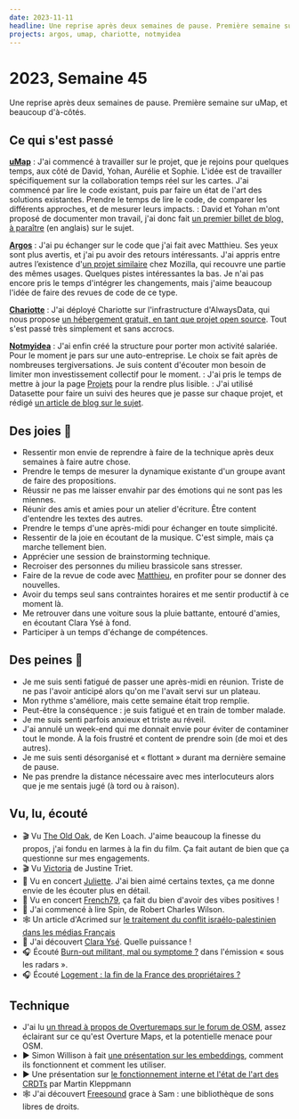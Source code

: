 ```yaml
---
date: 2023-11-11
headline: Une reprise après deux semaines de pause. Première semaine sur uMap, et beaucoup d'à-côtés.
projects: argos, umap, chariotte, notmyidea
---
```


# 2023, Semaine 45

Une reprise après deux semaines de pause. Première semaine sur uMap, et beaucoup d'à-côtés.

## Ce qui s'est passé

**[uMap](https://github.com/umap-project/umap/)**
: J'ai commencé à travailler sur le projet, que je rejoins pour quelques temps, aux côté de David, Yohan, Aurélie et Sophie. L'idée est de travailler spécifiquement sur la collaboration temps réel sur les cartes. J'ai commencé par lire le code existant, puis par faire un état de l'art des solutions existantes. Prendre le temps de lire le code, de comparer les différents approches, et de mesurer leurs impacts.
: David et Yohan m'ont proposé de documenter mon travail, j'ai donc fait [un premier billet de blog, à paraître]() (en anglais) sur le sujet.

**[Argos](https://framasoft.frama.io/framaspace/argos/)**
: J'ai pu échanger sur le code que j'ai fait avec Matthieu. Ses yeux sont plus avertis, et j'ai pu avoir des retours intéressants. J'ai appris entre autres l’existence d'[un projet similaire](https://github.com/mozilla-services/telescope) chez Mozilla, qui recouvre une partie des mêmes usages. Quelques pistes intéressantes la bas. Je n'ai pas encore pris le temps d'intégrer les changements, mais j'aime beaucoup l'idée de faire des revues de code de ce type.

**[Chariotte](https://chariotte.fr/)**
: J'ai déployé Chariotte sur l'infrastructure d'AlwaysData, qui nous propose [un hébergement gratuit, en tant que projet open source](https://www.alwaysdata.com/fr/open-source/). Tout s'est passé très simplement et sans accrocs.

**[Notmyidea](https://notmyidea.org/)**
: J'ai enfin créé la structure pour porter mon activité salariée. Pour le moment je pars sur une auto-entreprise. Le choix se fait après de nombreuses tergiversations. Je suis content d'écouter mon besoin de limiter mon investissement collectif pour le moment.
: J'ai pris le temps de mettre à jour la page [Projets](/projets.html) pour la rendre plus lisible.
: J'ai utilisé Datasette pour faire un suivi des heures que je passe sur chaque projet, et rédigé [un article de blog sur le sujet](/using-datasette-for-tracking-my-professional-activity.html).

## Des joies 🤗

- Ressentir mon envie de reprendre à faire de la technique après deux semaines à faire autre chose.
- Prendre le temps de mesurer la dynamique existante d'un groupe avant de faire des propositions.
- Réussir ne pas me laisser envahir par des émotions qui ne sont pas les miennes.
- Réunir des amis et amies pour un atelier d'écriture. Être content d'entendre les textes des autres.
- Prendre le temps d'une après-midi pour échanger en toute simplicité.
- Ressentir de la joie en écoutant de la musique. C'est simple, mais ça marche tellement bien.
- Apprécier une session de brainstorming technique.
- Recroiser des personnes du milieu brassicole sans stresser.
- Faire de la revue de code avec [Matthieu](https://blog.mathieu-leplatre.info/), en profiter pour se donner des nouvelles.
- Avoir du temps seul sans contraintes horaires et me sentir productif à ce moment là.
- Me retrouver dans une voiture sous la pluie battante, entouré d'amies, en écoutant Clara Ysé à fond.
- Participer à un temps d'échange de compétences.

## Des peines 😬

- Je me suis senti fatigué de passer une après-midi en réunion. Triste de ne pas l'avoir anticipé alors qu'on me l'avait servi sur un plateau.
- Mon rythme s'améliore, mais cette semaine était trop remplie.
- Peut-être la conséquence : je suis fatigué et en train de tomber malade.
- Je me suis senti parfois anxieux et triste au réveil.
- J'ai annulé un week-end qui me donnait envie pour éviter de contaminer tout le monde. À la fois frustré et content de prendre soin (de moi et des autres).
- Je me suis senti désorganisé et « flottant » durant ma dernière semaine de pause.
- Ne pas prendre la distance nécessaire avec mes interlocuteurs alors que je me sentais jugé (à tord ou à raison).

## Vu, lu, écouté

- 🎬 Vu [The Old Oak](https://fr.wikipedia.org/wiki/The_Old_Oak), de Ken Loach. J'aime beaucoup la finesse du propos, j'ai fondu en larmes à la fin du film. Ça fait autant de bien que ça questionne sur mes engagements.
- 🎬 Vu [Victoria](https://fr.wikipedia.org/wiki/Victoria_(film,_2016)) de Justine Triet.
- 🎵 Vu en concert [Juliette](https://fr.wikipedia.org/wiki/Juliette_(chanteuse)). J'ai bien aimé certains textes, ça me donne envie de les écouter plus en détail.
- 🎵 Vu en concert [French79](https://fr.wikipedia.org/wiki/French_79), ça fait du bien d'avoir des vibes positives !
- 📖 J'ai commencé à lire Spin, de Robert Charles Wilson.
- 🕸️ Un article d'Acrimed sur [le traitement du conflit israélo-palestinien dans les médias Français](https://www.acrimed.org/Conflit-israelo-palestinien-calomnies-mediatiques)
- 🎵 J'ai découvert [Clara Ysé](https://www.youtube.com/watch?v=YvQAYUb9mu8). Quelle puissance !
- 🎧 Écouté [Burn-out militant, mal ou symptome ?](https://www.radiofrance.fr/franceculture/podcasts/sous-les-radars/burn-out-militant-mal-ou-symptome-2399524) dans l'émission « sous les radars ».
- 🎧 Écouté [Logement : la fin de la France des propriétaires ?](https://www.radiofrance.fr/franceculture/podcasts/sous-les-radars/logement-la-fin-de-la-france-des-proprietaires-3511615) 

## Technique

- J'ai lu [un thread à propos de Overturemaps sur le forum de OSM](https://community.openstreetmap.org/t/overturemaps-org-big-businesses-osmf-alternative/6760/7), assez éclairant sur ce qu'est Overture Maps, et la potentielle menace pour OSM.
- ▶︎ Simon Willison à fait [une présentation sur les embeddings](https://www.youtube.com/watch?v=ArnMdc-ICCM&t), comment ils fonctionnent et comment les utiliser. 
- ▶︎ Une présentation sur [le fonctionnement interne et l'état de l'art des CRDTs](https://www.youtube.com/watch?v=x7drE24geUw) par Martin Kleppmann
- 🕸️ J'ai découvert [Freesound](https://freesound.org/) grace à Sam : une bibliothèque de sons libres de droits.